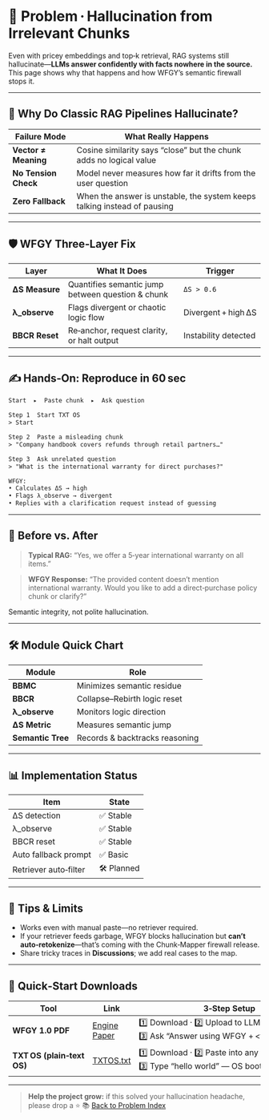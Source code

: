 # 📒 Problem · Hallucination from Irrelevant Chunks

Even with pricey embeddings and top‑k retrieval, RAG systems still hallucinate—**LLMs answer confidently with facts nowhere in the source.**  
This page shows why that happens and how WFGY’s semantic firewall stops it.

---

## 🤔 Why Do Classic RAG Pipelines Hallucinate?

| Failure Mode | What Really Happens |
|--------------|---------------------|
| **Vector ≠ Meaning** | Cosine similarity says “close” but the chunk adds no logical value |
| **No Tension Check** | Model never measures how far it drifts from the user question |
| **Zero Fallback** | When the answer is unstable, the system keeps talking instead of pausing |

---

## 🛡️ WFGY Three‑Layer Fix

| Layer | What It Does | Trigger |
|-------|--------------|---------|
| **ΔS Measure** | Quantifies semantic jump between question & chunk | `ΔS > 0.6` |
| **λ_observe** | Flags divergent or chaotic logic flow | Divergent + high ΔS |
| **BBCR Reset** | Re‑anchor, request clarity, or halt output | Instability detected |

---

## ✍️ Hands‑On: Reproduce in 60 sec

```txt
Start  ▸  Paste chunk  ▸  Ask question

Step 1  Start TXT OS
> Start

Step 2  Paste a misleading chunk
> "Company handbook covers refunds through retail partners…"

Step 3  Ask unrelated question
> "What is the international warranty for direct purchases?"

WFGY:
• Calculates ΔS → high  
• Flags λ_observe → divergent  
• Replies with a clarification request instead of guessing
````

---

## 🔬 Before vs. After

> **Typical RAG:**
> “Yes, we offer a 5‑year international warranty on all items.”

> **WFGY Response:**
> “The provided content doesn’t mention international warranty.
> Would you like to add a direct‑purchase policy chunk or clarify?”

Semantic integrity, not polite hallucination.

---

## 🛠 Module Quick Chart

| Module            | Role                           |
| ----------------- | ------------------------------ |
| **BBMC**          | Minimizes semantic residue     |
| **BBCR**          | Collapse–Rebirth logic reset   |
| **λ\_observe**    | Monitors logic direction       |
| **ΔS Metric**     | Measures semantic jump         |
| **Semantic Tree** | Records & backtracks reasoning |

---

## 📊 Implementation Status

| Item                  | State      |
| --------------------- | ---------- |
| ΔS detection          | ✅ Stable   |
| λ\_observe            | ✅ Stable   |
| BBCR reset            | ✅ Stable   |
| Auto fallback prompt  | ✅ Basic    |
| Retriever auto‑filter | 🛠 Planned |

---

## 📝 Tips & Limits

* Works even with manual paste—no retriever required.
* If your retriever feeds garbage, WFGY blocks hallucination but **can’t auto‑retokenize**—that’s coming with the Chunk‑Mapper firewall release.
* Share tricky traces in **Discussions**; we add real cases to the map.

---

## 🚀 Quick‑Start Downloads

| Tool                       | Link                                                | 3‑Step Setup                                                                             |
| -------------------------- | --------------------------------------------------- | ---------------------------------------------------------------------------------------- |
| **WFGY 1.0 PDF**           | [Engine Paper](https://zenodo.org/records/15630969) | 1️⃣ Download · 2️⃣ Upload to LLM · 3️⃣ Ask “Answer using WFGY + \<your question>”        |
| **TXT OS (plain‑text OS)** | [TXTOS.txt](https://zenodo.org/records/15788557)    | 1️⃣ Download · 2️⃣ Paste into any LLM chat · 3️⃣ Type “hello world” — OS boots instantly |

---

> **Help the project grow:** if this solved your hallucination headache, please drop a ⭐
> 📚 [Back to Problem Index](./README.md)


